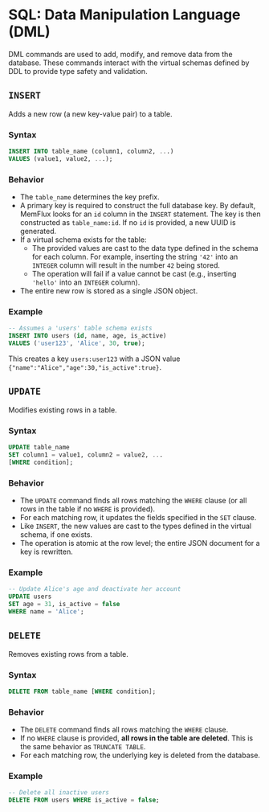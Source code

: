 # SQL: Data Manipulation Language (DML)

DML commands are used to add, modify, and remove data from the database. These commands interact with the virtual schemas defined by DDL to provide type safety and validation.

## `INSERT`

Adds a new row (a new key-value pair) to a table.

### Syntax
```sql
INSERT INTO table_name (column1, column2, ...)
VALUES (value1, value2, ...);
```

### Behavior
- The `table_name` determines the key prefix.
- A primary key is required to construct the full database key. By default, MemFlux looks for an `id` column in the `INSERT` statement. The key is then constructed as `table_name:id`. If no `id` is provided, a new UUID is generated.
- If a virtual schema exists for the table:
    - The provided values are cast to the data type defined in the schema for each column. For example, inserting the string `'42'` into an `INTEGER` column will result in the number `42` being stored.
    - The operation will fail if a value cannot be cast (e.g., inserting `'hello'` into an `INTEGER` column).
- The entire new row is stored as a single JSON object.

### Example
```sql
-- Assumes a 'users' table schema exists
INSERT INTO users (id, name, age, is_active)
VALUES ('user123', 'Alice', 30, true);
```
This creates a key `users:user123` with a JSON value `{"name":"Alice","age":30,"is_active":true}`.

## `UPDATE`

Modifies existing rows in a table.

### Syntax
```sql
UPDATE table_name
SET column1 = value1, column2 = value2, ...
[WHERE condition];
```

### Behavior
- The `UPDATE` command finds all rows matching the `WHERE` clause (or all rows in the table if no `WHERE` is provided).
- For each matching row, it updates the fields specified in the `SET` clause.
- Like `INSERT`, the new values are cast to the types defined in the virtual schema, if one exists.
- The operation is atomic at the row level; the entire JSON document for a key is rewritten.

### Example
```sql
-- Update Alice's age and deactivate her account
UPDATE users
SET age = 31, is_active = false
WHERE name = 'Alice';
```

## `DELETE`

Removes existing rows from a table.

### Syntax
```sql
DELETE FROM table_name [WHERE condition];
```

### Behavior
- The `DELETE` command finds all rows matching the `WHERE` clause.
- If no `WHERE` clause is provided, **all rows in the table are deleted**. This is the same behavior as `TRUNCATE TABLE`.
- For each matching row, the underlying key is deleted from the database.

### Example
```sql
-- Delete all inactive users
DELETE FROM users WHERE is_active = false;
```
